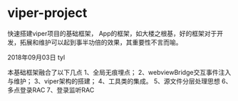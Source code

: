 # viper-project
快速搭建viper项目的基础框架， App的框架，如大楼之根基，好的框架对于开发，拓展和维护可以起到事半功倍的效果，其重要性不言而喻。 

2018年09月03日 tyl

本基础框架融合了以下几点
1、全局无痕埋点；
2、webviewBridge交互事件注入与维护；
3、viper架构的搭建；
4、工具类的集成。
5、源文件分层处理思想
6、多点登录RAC
7、登录监听RAC
